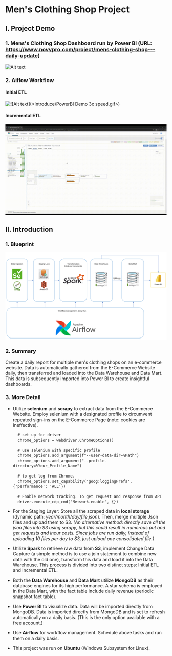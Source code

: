 # Men's Clothing Shop Project
## I. Project Demo
### 1. Mens's Clothing Shop Dashboard run by Power BI (URL: https://www.novypro.com/project/mens-clothing-shop---daily-update)

![Alt text](<Introduce/PowerBI Demo 3x speed.gif>)
### 2. Aiflow Workflow
#### Initial ETL
![!\[Alt text\](<Introduce/PowerBI Demo 3x speed.gif>)](<Introduce/Initial ETL.gif>)
#### Incremental ETL
![Alt text](<Introduce/Incremental ETL.gif>)

## II. Introduction

### 1. Blueprint
![Alt text](Introduce/Blueprint.png)

### 2. Summary
Create a daily report for multiple men's clothing shops on an e-commerce website.
Data is automatically gathered from the E-Commerce Website daily, then transferred and loaded into the Data Warehouse and Data Mart. This data is subsequently imported into Power BI to create insightful dashboards.

### 3. More Detail
* Utilize **selenium** and **scrapy** to extract data from the E-Commerce Website. Employ selenium with a designated profile to circumvent repeated sign-ins on the E-Commerce Page (note: cookies are ineffective).

        # set up for driver
        chrome_options = webdriver.ChromeOptions()

        # use selenium with specific profile
        chrome_options.add_argument(f"--user-data-dir=%Path")
        chrome_options.add_argument("--profile-directory=%Your_Profile_Name")

        # to get log from Chrome.
        chrome_options.set_capability('goog:loggingPrefs', {'performance': 'ALL'})

        # Enable network tracking. To get request and response from API
        driver.execute_cdp_cmd("Network.enable", {})

* For the Staging Layer: Store all the scraped data in **local storage** (dynamic path: *year/month/day/file.json*). Then, merge multiple Json files and upload them to S3. *(An alternative method: directly save all the json files into S3 using scrapy, but this could result in numerous put and get requests and incur costs. Since jobs are run daily, instead of uploading 10 files per day to S3, just upload one consolidated file.)*

* Utilize **Spark** to retrieve raw data from **S3**, implement Change Data Capture (a simple method is to use a join statement to combine new data with the old one), transform this data and load it into the Data Warehouse. This process is divided into two distinct steps: Initial ETL and Incremental ETL.

* Both the **Data Warehouse** and **Data Mart** utilize **MongoDB** as their database engines for its high performance. A star schema is employed in the Data Mart, with the fact table include daily revenue (periodic snapshot fact table).

* Use **Power BI** to visualize data. Data will be imported directly from MongoDB. Data is imported directly from MongoDB and is set to refresh automatically on a daily basis. (This is the only option available with a free account.)

* Use **Airflow** for workflow management. Schedule above tasks and run them on a daily basis.

* This project was run on **Ubuntu** (Windows Subsystem for Linux).